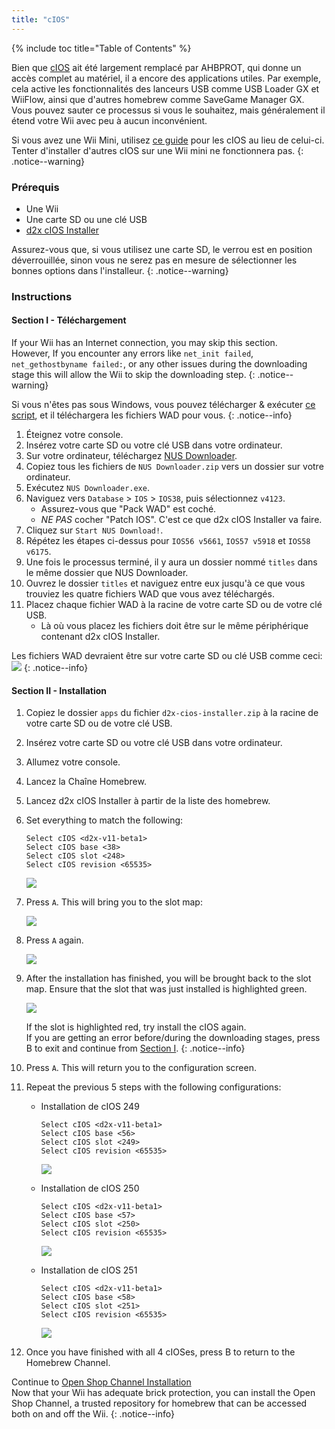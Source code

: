 ```yaml
---
title: "cIOS"
---
```


{% include toc title="Table of Contents" %}

Bien que [cIOS](https://wiibrew.org/wiki/Custom_IOS) ait été largement remplacé par AHBPROT, qui donne un accès complet au matériel, il a encore des applications utiles. Par exemple, cela active les fonctionnalités des lanceurs USB comme USB Loader GX et WiiFlow, ainsi que d'autres homebrew comme SaveGame Manager GX. Vous pouvez sauter ce processus si vous le souhaitez, mais généralement il étend votre Wii avec peu à aucun inconvénient.

Si vous avez une Wii Mini, utilisez [ce guide](cios-mini) pour les cIOS au lieu de celui-ci. Tenter d'installer d'autres cIOS sur une Wii mini ne fonctionnera pas.
{: .notice--warning}

### Prérequis

* Une Wii
* Une carte SD ou une clé USB
* [d2x cIOS Installer](/assets/files/d2x-cios-installer.zip)

Assurez-vous que, si vous utilisez une carte SD, le verrou est en position déverrouillée, sinon vous ne serez pas en mesure de sélectionner les bonnes options dans l'installeur.
{: .notice--warning}

### Instructions

#### Section I - Téléchargement

If your Wii has an Internet connection, you may skip this section.<br> However, If you encounter any errors like `net_init failed`, `net_gethostbyname failed:`, or any other issues during the downloading stage this will allow the Wii to skip the downloading step.
{: .notice--warning}

Si vous n'êtes pas sous Windows, vous pouvez télécharger & exécuter [ce script](/assets/files/d2x_offline_ios.sh), et il téléchargera les fichiers WAD pour vous.
{: .notice--info}

1. Éteignez votre console.
1. Insérez votre carte SD ou votre clé USB dans votre ordinateur.
1. Sur votre ordinateur, téléchargez [NUS Downloader](https://github.com/WiiDatabase/nusdownloader/releases/latest/download/NUSD-Mod-NUS-Fix.zip).
1. Copiez tous les fichiers de `NUS Downloader.zip` vers un dossier sur votre ordinateur.
1. Exécutez `NUS Downloader.exe`.
1. Naviguez vers `Database` > `IOS` > `IOS38`, puis sélectionnez `v4123`.
    + Assurez-vous que "Pack WAD" est coché.
    + *NE PAS* cocher "Patch IOS". C'est ce que d2x cIOS Installer va faire.
1. Cliquez sur `Start NUS Download!`.
1. Répétez les étapes ci-dessus pour `IOS56 v5661`, `IOS57 v5918` et `IOS58 v6175`.
1. Une fois le processus terminé, il y aura un dossier nommé `titles` dans le même dossier que NUS Downloader.
1. Ouvrez le dossier `titles` et naviguez entre eux jusqu'à ce que vous trouviez les quatre fichiers WAD que vous avez téléchargés.
1. Placez chaque fichier WAD à la racine de votre carte SD ou de votre clé USB.
    + Là où vous placez les fichiers doit être sur le même périphérique contenant d2x cIOS Installer.

Les fichiers WAD devraient être sur votre carte SD ou clé USB comme ceci: ![](/images/cios/d2x_offline_ios.png)
{: .notice--info}

#### Section II - Installation


1. Copiez le dossier `apps` du fichier `d2x-cios-installer.zip` à la racine de votre carte SD ou de votre clé USB.
1. Insérez votre carte SD ou votre clé USB dans votre ordinateur.
1. Allumez votre console.
1. Lancez la Chaîne Homebrew.
1. Lancez d2x cIOS Installer à partir de la liste des homebrew.
1. Set everything to match the following:

    ```
    Select cIOS <d2x-v11-beta1>
    Select cIOS base <38>
    Select cIOS slot <248>
    Select cIOS revision <65535>
    ```

    ![](/images/cios/d2x_v11_248.png)

1. Press `A`. This will bring you to the slot map:

    ![](/images/cios/d2x_summary.png)

1. Press `A` again.

    ![](/images/cios/d2x_installation.png)

1. After the installation has finished, you will be brought back to the slot map. Ensure that the slot that was just installed is highlighted green.

    ![](/images/cios/d2x_log.png)

    If the slot is highlighted red, try install the cIOS again. <br> If you are getting an error before/during the downloading stages, press B to exit and continue from [Section I](#section-i---downloading).
    {: .notice--info}

1. Press `A`. This will return you to the configuration screen.
1. Repeat the previous 5 steps with the following configurations:

    + Installation de cIOS 249

        ```
        Select cIOS <d2x-v11-beta1>
        Select cIOS base <56>
        Select cIOS slot <249>
        Select cIOS revision <65535>
        ```

        ![](/images/cios/d2x_v11_249.png)

    + Installation de cIOS 250

        ```
        Select cIOS <d2x-v11-beta1>
        Select cIOS base <57>
        Select cIOS slot <250>
        Select cIOS revision <65535>
        ```

        ![](/images/cios/d2x_v11_250.png)

    + Installation de cIOS 251

        ```
        Select cIOS <d2x-v11-beta1>
        Select cIOS base <58>
        Select cIOS slot <251>
        Select cIOS revision <65535>
        ```

        ![](/images/cios/d2x_v11_251.png)

1. Once you have finished with all 4 cIOSes, press B to return to the Homebrew Channel.

Continue to [Open Shop Channel Installation](osc) <br> Now that your Wii has adequate brick protection, you can install the Open Shop Channel, a trusted repository for homebrew that can be accessed both on and off the Wii.
{: .notice--info}
